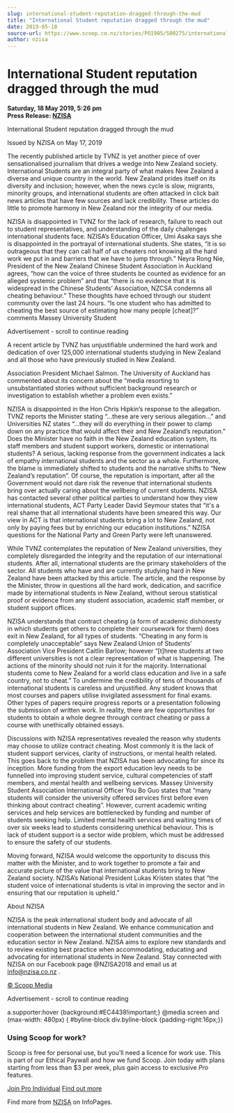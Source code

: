 ```yaml
---
slug: international-student-reputation-dragged-through-the-mud
title: "International Student reputation dragged through the mud"
date: 2019-05-18
source-url: https://www.scoop.co.nz/stories/PO1905/S00275/international-student-reputation-dragged-through-the-mud.htm
author: nzisa
---
```

International Student reputation dragged through the mud
========================================================

**Saturday, 18 May 2019, 5:26 pm**  
**Press Release: [NZISA](https://info.scoop.co.nz/NZISA)**

International Student reputation dragged through the mud

Issued by NZISA on May 17, 2019

The recently published article by TVNZ is yet another piece of over sensationalised journalism that drives a wedge into New Zealand society. International Students are an integral party of what makes New Zealand a diverse and unique country in the world. New Zealand prides itself on its diversity and inclusion; however, when the news cycle is slow, migrants, minority groups, and international students are often attacked in click bait news articles that have few sources and lack credibility. These articles do little to promote harmony in New Zealand nor the integrity of our media.

NZISA is disappointed in TVNZ for the lack of research, failure to reach out to student representatives, and understanding of the daily challenges international students face. NZISA’s Education Officer, Umi Asaka says she is disappointed in the portrayal of international students. She states, “it is so outrageous that they can call half of us cheaters not knowing all the hard work we put in and barriers that we have to jump through.” Neyra Rong Nie, President of the New Zealand Chinese Student Association in Auckland agrees, “how can the voice of three students be counted as evidence for an alleged systemic problem” and that “there is no evidence that it is widespread in the Chinese Students’ Association, NZCSA condemns all cheating behaviour.” These thoughts have echoed through our student community over the last 24 hours. “Is one student who has admitted to cheating the best source of estimating how many people \[cheat\]?” comments Massey University Student

Advertisement - scroll to continue reading





A recent article by TVNZ has unjustifiable undermined the hard work and dedication of over 125,000 international students studying in New Zealand and all those who have previously studied in New Zealand.

Association President Michael Salmon. The University of Auckland has commented about its concern about the “media resorting to unsubstantiated stories without sufficient background research or investigation to establish whether a problem even exists.”

NZISA is disappointed in the Hon Chris Hipkin’s response to the allegation. TVNZ reports the Minister stating “…these are very serious allegation…” and Universities NZ states “…they will do everything in their power to clamp down on any practice that would affect their and New Zealand’s reputation.” Does the Minister have no faith in the New Zealand education system, its staff members and student support workers, domestic or international students? A serious, lacking response from the government indicates a lack of empathy international students and the sector as a whole. Furthermore, the blame is immediately shifted to students and the narrative shifts to “New Zealand’s reputation”. Of course, the reputation is important, after all the Government would not dare risk the revenue that international students bring over actually caring about the wellbeing of current students. NZISA has contacted several other political parties to understand how they view international students, ACT Party Leader David Seymour states that “it's a real shame that all international students have been smeared this way. Our view in ACT is that international students bring a lot to New Zealand, not only by paying fees but by enriching our education institutions.” NZISA questions for the National Party and Green Party were left unanswered.

While TVNZ contemplates the reputation of New Zealand universities, they completely disregarded the integrity and the reputation of our international students. After all, international students are the primary stakeholders of the sector. All students who have and are currently studying hard in New Zealand have been attacked by this article. The article, and the response by the Minister, throw in questions all the hard work, dedication, and sacrifice made by international students in New Zealand, without serous statistical proof or evidence from any student association, academic staff member, or student support offices.

NZISA understands that contract cheating (a form of academic dishonesty in which students get others to complete their coursework for them) does exit in New Zealand, for all types of students. “Cheating in any form is completely unacceptable” says New Zealand Union of Students’ Association Vice President Caitlin Barlow; however “\[t\]hree students at two different universities is not a clear representation of what is happening. The actions of the minority should not ruin it for the majority. International students come to New Zealand for a world class education and live in a safe country, not to cheat.” To undermine the credibility of tens of thousands of international students is careless and unjustified. Any student knows that most courses and papers utilise invigilated assessment for final exams. Other types of papers require progress reports or a presentation following the submission of written work. In reality, there are few opportunities for students to obtain a whole degree through contract cheating or pass a course with unethically obtained essays.

Discussions with NZISA representatives revealed the reason why students may choose to utilize contract cheating. Most commonly it is the lack of student support services, clarity of instructions, or mental health related. This goes back to the problem that NZISA has been advocating for since its inception. More funding from the export education levy needs to be funnelled into improving student service, cultural competencies of staff members, and mental health and wellbeing services. Massey University Student Association International Officer You Bo Guo states that “many students will consider the university offered services first before even thinking about contract cheating”. However, current academic writing services and help services are bottlenecked by funding and number of students seeking help. Limited mental health services and waiting times of over six weeks lead to students considering unethical behaviour. This is lack of student support is a sector wide problem, which must be addressed to ensure the safety of our students.

Moving forward, NZISA would welcome the opportunity to discuss this matter with the Minister, and to work together to promote a fair and accurate picture of the value that international students bring to New Zealand society. NZISA’s National President Lukas Kristen states that “the student voice of international students is vital in improving the sector and in ensuring that our reputation is upheld.”

About NZISA

NZISA is the peak international student body and advocate of all international students in New Zealand. We enhance communication and cooperation between the international student communities and the education sector in New Zealand. NZISA aims to explore new standards and to review existing best practice when accommodating, educating and advocating for international students in New Zealand. Stay connected with NZISA on our Facebook page @NZISA2018 and email us at info@nzisa.co.nz .

  

[© Scoop Media](http://www.scoop.co.nz/about/terms.html)  

Advertisement - scroll to continue reading



a.supporter:hover {background:#EC4438!important;} @media screen and (max-width: 480px) { #byline-block div.byline-block {padding-right:16px;}}

### Using Scoop for work?

Scoop is free for personal use, but you’ll need a licence for work use. This is part of our Ethical Paywall and how we fund Scoop. Join today with plans starting from less than $3 per week, plus gain access to exclusive _Pro_ features.  
  
[Join Pro Individual](https://pro.scoop.co.nz/Individual/?from=ProIn24) [Find out more](https://pro.scoop.co.nz/using-scoop-for-work/?from=ProIn24)

Find more from [NZISA](https://info.scoop.co.nz/NZISA) on InfoPages.